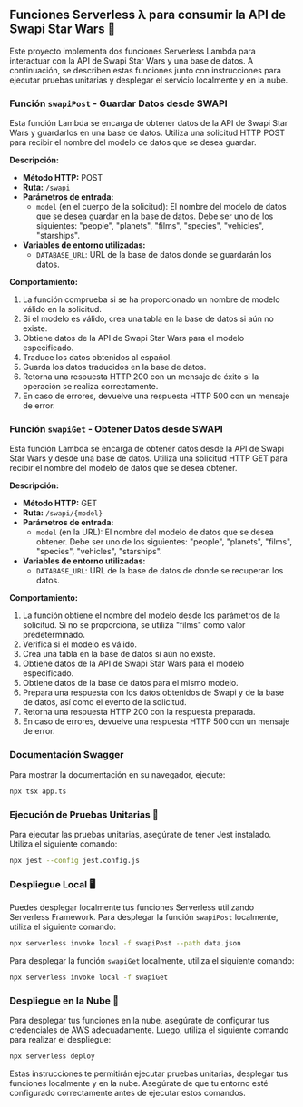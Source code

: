 ## Funciones Serverless λ para consumir la API de Swapi Star Wars 🌌

Este proyecto implementa dos funciones Serverless Lambda para interactuar con la API de Swapi Star Wars y una base de datos. A continuación, se describen estas funciones junto con instrucciones para ejecutar pruebas unitarias y desplegar el servicio localmente y en la nube.

### Función `swapiPost` - Guardar Datos desde SWAPI

Esta función Lambda se encarga de obtener datos de la API de Swapi Star Wars y guardarlos en una base de datos. Utiliza una solicitud HTTP POST para recibir el nombre del modelo de datos que se desea guardar.

**Descripción:**

- **Método HTTP:** POST
- **Ruta:** `/swapi`
- **Parámetros de entrada:**
  - `model` (en el cuerpo de la solicitud): El nombre del modelo de datos que se desea guardar en la base de datos. Debe ser uno de los siguientes: "people", "planets", "films", "species", "vehicles", "starships".
- **Variables de entorno utilizadas:**
  - `DATABASE_URL`: URL de la base de datos donde se guardarán los datos.

**Comportamiento:**

1. La función comprueba si se ha proporcionado un nombre de modelo válido en la solicitud.
2. Si el modelo es válido, crea una tabla en la base de datos si aún no existe.
3. Obtiene datos de la API de Swapi Star Wars para el modelo especificado.
4. Traduce los datos obtenidos al español.
5. Guarda los datos traducidos en la base de datos.
6. Retorna una respuesta HTTP 200 con un mensaje de éxito si la operación se realiza correctamente.
7. En caso de errores, devuelve una respuesta HTTP 500 con un mensaje de error.

### Función `swapiGet` - Obtener Datos desde SWAPI

Esta función Lambda se encarga de obtener datos desde la API de Swapi Star Wars y desde una base de datos. Utiliza una solicitud HTTP GET para recibir el nombre del modelo de datos que se desea obtener.

**Descripción:**

- **Método HTTP:** GET
- **Ruta:** `/swapi/{model}`
- **Parámetros de entrada:**
  - `model` (en la URL): El nombre del modelo de datos que se desea obtener. Debe ser uno de los siguientes: "people", "planets", "films", "species", "vehicles", "starships".
- **Variables de entorno utilizadas:**
  - `DATABASE_URL`: URL de la base de datos de donde se recuperan los datos.

**Comportamiento:**

1. La función obtiene el nombre del modelo desde los parámetros de la solicitud. Si no se proporciona, se utiliza "films" como valor predeterminado.
2. Verifica si el modelo es válido.
3. Crea una tabla en la base de datos si aún no existe.
4. Obtiene datos de la API de Swapi Star Wars para el modelo especificado.
5. Obtiene datos de la base de datos para el mismo modelo.
6. Prepara una respuesta con los datos obtenidos de Swapi y de la base de datos, así como el evento de la solicitud.
7. Retorna una respuesta HTTP 200 con la respuesta preparada.
8. En caso de errores, devuelve una respuesta HTTP 500 con un mensaje de error.

### Documentación Swagger

Para mostrar la documentación en su navegador, ejecute:
```bash
npx tsx app.ts
```

### Ejecución de Pruebas Unitarias 🧪

Para ejecutar las pruebas unitarias, asegúrate de tener Jest instalado. Utiliza el siguiente comando:

```bash
npx jest --config jest.config.js
```

### Despliegue Local 🖥️

Puedes desplegar localmente tus funciones Serverless utilizando Serverless Framework. Para desplegar la función `swapiPost` localmente, utiliza el siguiente comando:

```bash
npx serverless invoke local -f swapiPost --path data.json
```

Para desplegar la función `swapiGet` localmente, utiliza el siguiente comando:

```bash
npx serverless invoke local -f swapiGet
```

### Despliegue en la Nube 🚀

Para desplegar tus funciones en la nube, asegúrate de configurar tus credenciales de AWS adecuadamente. Luego, utiliza el siguiente comando para realizar el despliegue:

```bash
npx serverless deploy
```

Estas instrucciones te permitirán ejecutar pruebas unitarias, desplegar tus funciones localmente y en la nube. Asegúrate de que tu entorno esté configurado correctamente antes de ejecutar estos comandos.